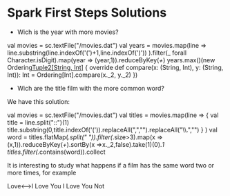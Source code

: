 # Spark First Steps Solutions

* Wich is the year with more movies?

val movies = sc.textFile("<PATH>/movies.dat")
val years =  movies.map(line => line.substring(line.indexOf('(')+1,line.indexOf(')')) ).filter(_ forall Character.isDigit).map(year => (year,1)).reduceByKey(_+_)
years.max()(new Ordering[Tuple2[String, Int]]() {
        override def compare(x: (String, Int), y: (String, Int)): Int = 
           Ordering[Int].compare(x._2, y._2)
      })

* Wich are the title film with the more common word? 

We have this solution:

val movies = sc.textFile("<PATH>/movies.dat")
val titles = movies.map(line => {
val title = line.split("::")(1)
title.substring(0,title.indexOf('(')).replaceAll(",","").replaceAll("\\\\.","")
}
)
val word = titles.flatMap(_.split(" ")).filter(_.size>3).map(x => (x,1)).reduceByKey(_+_).sortBy(x =>x._2,false).take(1)(0)._1
titles.filter(_.contains(word)).collect

It is interesting to study what happens if a film has the same word two or more times, for example

Love<-->I Love You I Love You Not





